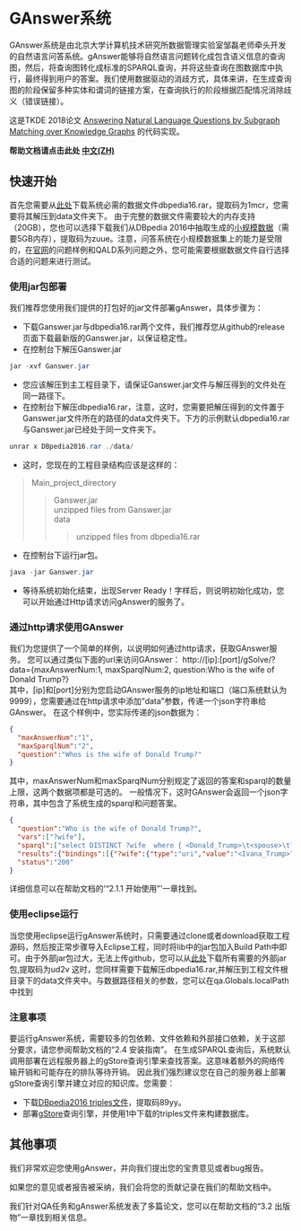 # GAnswer系统

GAnswer系统是由北京大学计算机技术研究所数据管理实验室邹磊老师牵头开发的自然语言问答系统。gAnswer能够将自然语言问题转化成包含语义信息的查询图，然后，将查询图转化成标准的SPARQL查询，并将这些查询在图数据库中执行，最终得到用户的答案。我们使用数据驱动的消歧方式，具体来讲，在生成查询图的阶段保留多种实体和谓词的链接方案，在查询执行的阶段根据匹配情况消除歧义（错误链接）。

这是TKDE 2018论文 [Answering Natural Language Questions by Subgraph Matching over Knowledge Graphs](docs/TKDE18_gAnswer.pdf) 的代码实现。

**帮助文档请点击此处 [中文(ZH)](docs/gAnswer_help.pdf)**

## 快速开始
首先您需要从[此处](https://pan.baidu.com/s/1LHGO0cU5et5o5nQWc3UvVg)下载系统必需的数据文件dbpedia16.rar，提取码为1mcr，您需要将其解压到data文件夹下。
由于完整的数据文件需要较大的内存支持（20GB），您也可以选择下载我们从DBpedia 2016中抽取生成的[小规模数据](https://pan.baidu.com/s/1Txe_cwpuoohJXH70yfxB-Q)（需要5GB内存），提取码为zuue。注意，问答系统在小规模数据集上的能力是受限的，在[官网](http://ganswer.gstore-pku.com/)的问题样例和QALD系列问题之外，您可能需要根据数据文件自行选择合适的问题来进行测试。

### 使用jar包部署
我们推荐您使用我们提供的打包好的jar文件部署gAnswer，具体步骤为：

- 下载Ganswer.jar与dbpedia16.rar两个文件，我们推荐您从github的release页面下载最新版的Ganswer.jar，以保证稳定性。
- 在控制台下解压Ganswer.jar
```java
jar -xvf Ganswer.jar
```
- 您应该解压到主工程目录下，请保证Ganswer.jar文件与解压得到的文件处在同一路径下。
- 在控制台下解压dbpedia16.rar，注意，这时，您需要把解压得到的文件置于Ganswer.jar文件所在的路径的data文件夹下。下方的示例默认dbpedia16.rar与Ganswer.jar已经处于同一文件夹下。
```java
unrar x DBpedia2016.rar ./data/
```
- 这时，您现在的工程目录结构应该是这样的：
>Main_project_directory
>>Ganswer.jar<br />
>>unzipped files from Ganswer.jar<br />
>>data
>>>unzipped files from dbpedia16.rar<br />
- 在控制台下运行jar包。
```java
java -jar Ganswer.jar
```
- 等待系统初始化结束，出现Server Ready！字样后，则说明初始化成功，您可以开始通过Http请求访问gAnswer的服务了。

### 通过http请求使用GAnswer
我们为您提供了一个简单的样例，以说明如何通过http请求，获取GAnswer服务。
您可以通过类似下面的url来访问GAnswer：
http://[ip]:[port]/gSolve/?data={maxAnswerNum:1, maxSparqlNum:2, question:Who is the wife of Donald Trump?}
<br />其中，[ip]和[port]分别为您启动GAnswer服务的ip地址和端口（端口系统默认为9999），您需要通过在http请求中添加“data”参数，传递一个json字符串给GAnswer。
在这个样例中，您实际传递的json数据为：
```json
{
  "maxAnswerNum":"1",
  "maxSparqlNum":"2",
  "question":"Whos is the wife of Donald Trump?"
}
```
其中，maxAnswerNum和maxSparqlNum分别规定了返回的答案和sparql的数量上限，这两个数据项都是可选的。
一般情况下，这时GAnswer会返回一个json字符串，其中包含了系统生成的sparql和问题答案。
```json
{
  "question":"Who is the wife of Donald Trump?",
  "vars":["?wife"],
  "sparql":["select DISTINCT ?wife  where { <Donald_Trump>\t<spouse>\t?wife. } LIMIT 1","select DISTINCT ?wife  where { ?wife\t<spouse>\t<Donald_Trump>. } LIMIT 1"],
  "results":{"bindings":[{"?wife":{"type":"uri","value":"<Ivana_Trump>"}}]},
  "status":"200"
}
```
详细信息可以在帮助文档的‘“2.1.1 开始使用”’一章找到。



### 使用eclipse运行
当您使用eclipse运行gAnswer系统时，只需要通过clone或者download获取工程源码，然后按正常步骤导入Eclipse工程，同时将lib中的jar包加入Build Path中即可。由于外部jar包过大，无法上传github，您可以从[此处](https://pan.baidu.com/s/1ZfdKDtuE6PLby1koEs6aFg)下载所有需要的外部jar包,提取码为ud2v
这时，您同样需要下载解压dbpedia16.rar,并解压到工程文件根目录下的data文件夹中。与数据路径相关的参数，您可以在qa.Globals.localPath中找到

### 注意事项
要运行gAnswer系统，需要较多的包依赖、文件依赖和外部接口依赖，关于这部分要求，请您参阅帮助文档的“2.4 安装指南”。
在生成SPARQL查询后，系统默认调用部署在远程服务器上的gStore查询引擎来查找答案。这意味着额外的网络传输开销和可能存在的排队等待开销。
因此我们强烈建议您在自己的服务器上部署gStore查询引擎并建立对应的知识库。您需要：

- 下载[DBpedia2016 triples文件](https://pan.baidu.com/s/1l5Oui65sDn8QPYmA0rUvuA)，提取码89yy。
- 部署[gStore](http://gstore-pku.com)查询引擎，并使用1中下载的triples文件来构建数据库。

## 其他事项

我们非常欢迎您使用gAnswer，并向我们提出您的宝贵意见或者bug报告。

如果您的意见或者报告被采纳，我们会将您的贡献记录在我们的帮助文档中。

我们针对QA任务和gAnswer系统发表了多篇论文，您可以在帮助文档的“3.2 出版物”一章找到相关信息。



